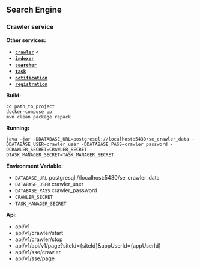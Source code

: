 ## Search Engine

### Crawler service

**Other services:**

- [**`crawler`**](https://github.com/Wildcall/search_engine/tree/master/crawler) <
- [**`indexer`**](https://github.com/Wildcall/search_engine/tree/master/indexer)
- [**`searcher`**](https://github.com/Wildcall/search_engine/tree/master/searcher)
- [**`task`**](https://github.com/Wildcall/search_engine/tree/master/task_manager)
- [**`notification`**](https://github.com/Wildcall/search_engine/tree/master/notification)
- [**`registration`**](https://github.com/Wildcall/search_engine/tree/master/registration)

**Build:**

```
cd path_to_project
docker-compose up
mvn clean package repack
```

**Running:**
```
java -jar -DDATABASE_URL=postgresql://localhost:5430/se_crawler_data -DDATABASE_USER=crawler_user -DDATABASE_PASS=crawler_password -DCRAWLER_SECRET=CRAWLER_SECRET -DTASK_MANAGER_SECRET=TASK_MANAGER_SECRET
```

**Environment Variable:**

- `DATABASE_URL` postgresql://localhost:5430/se_crawler_data
- `DATABASE_USER` crawler_user
- `DATABASE_PASS` crawler_password
- `CRAWLER_SECRET`
- `TASK_MANAGER_SECRET`

**Api:**

- api/v1
- api/v1/crawler/start
- api/v1/crawler/stop
- api/v1/api/v1/page?siteId={siteId}&appUserId={appUserId}
- api/v1/sse/crawler
- api/v1/sse/page